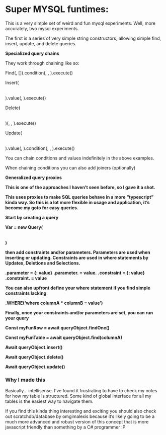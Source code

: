 # Super MYSQL funtimes:

This is a very simple set of weird and fun mysql experiments. Well, more accurately, two mysql experiments.

The first is a series of very simple string constructors, allowing simple find, insert, update, and delete queries.

**Specialized query chains**

They work through chaining like so:

Find(<table>, [<columns>]).condition(<column>, <symbol>, <value>).execute()

Insert(<table>).value(<column>, <value>).execute()

Delete(<table>)(<column>, <symbol>, <value>).execute()

Update(<table>).value(<column>, <value>).condition(<column>, <symbol>, <value>).execute()

You can chain conditions and values indefinitely in the above examples.

When chaining conditions you can also add joiners (optionally)

**Generalized query proxies**

**This is one of the approaches I haven’t seen before, so I gave it a shot.**

**This uses proxies to make SQL queries behave in a more “typescript” kinda way. So this is a lot more flexible in usage and application, it’s become my goto for easy queries.**

**Start by creating a query**

**Var <name of query object> = new Query(<table>)**

**then add constraints and/or parameters. Parameters are used when inserting or updating. Constraints are used in where statements by Updates, Deletions and Selections.**

**<name of query object>.parameter = {<column>: value}**
 **<name of query object>.parameter.<column> = value.**
 **<name of query object>.constraint = {<column>: value}**
 **<name of query object>.constraint.<column> = value**

**You can also upfront define your where statement if you find simple constraints lacking**

**<query object>.WHERE(‘where columnA \* columnB = value’)**

**Finally, once your constraints and/or parameters are set, you can run your query**

**Const myFunRow = await queryObject.findOne()**

**Const myFunTable = await queryObject.find(columnA)**

**Await queryObject.insert()**

**Await queryObject.delete()**

**Await queryObject.update()**

### **Why I made this**

Basically… intellisense. I’ve found it frustrating to have to check my notes for how my table is structured. Some kind of global interface for all my tables is the easiest way to navigate them.

If you find this kinda thing interesting and exciting you should also check out scratchdb/database by omgimalexis because it’s likely going to be a much more advanced and robust version of this concept that is more javascript friendly than something by a C# programmer :P